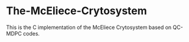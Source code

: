 # The-McEliece-Crytosystem
This is the C implementation of the McEliece Crytosystem based on QC-MDPC codes.
